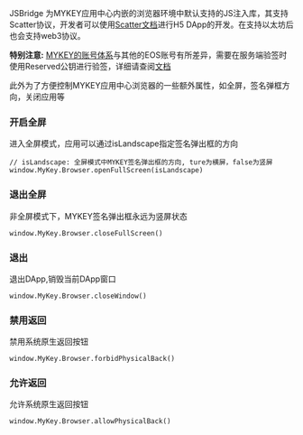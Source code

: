 JSBridge 为MYKEY应用中心内嵌的浏览器环境中默认支持的JS注入库，其支持Scatter协议，开发者可以使用[Scatter文档](https://get-scatter.com/docs/api-reference)进行H5 DApp的开发。在支持以太坊后也会支持web3协议。

**特别注意:** [MYKEY的账号体系](https://github.com/mykeylab/Documentation/blob/master/English/MYKEY%20on%20EOSIO.md#mykey-account-structure)与其他的EOS账号有所差异，需要在服务端验签时使用Reserved公钥进行验签，详细请查阅[文档](https://github.com/mykeylab/Documentation/blob/master/English/MYKEY%20on%20EOSIO.md#if-dapp-dependents-on-getarbitrarysignature-or-other-server-side-authentication)

此外为了方便控制MYKEY应用中心浏览器的一些额外属性，如全屏，签名弹框方向，关闭应用等

### 开启全屏

进入全屏模式，应用可以通过isLandscape指定签名弹出框的方向

```
// isLandscape: 全屏模式中MYKEY签名弹出框的方向, ture为横屏，false为竖屏
window.MyKey.Browser.openFullScreen(isLandscape)
```

### 退出全屏
非全屏模式下，MYKEY签名弹出框永远为竖屏状态

```
window.MyKey.Browser.closeFullScreen()
```

### 退出
退出DApp,销毁当前DApp窗口

```
window.MyKey.Browser.closeWindow()
```

### 禁用返回

禁用系统原生返回按钮

```
window.MyKey.Browser.forbidPhysicalBack()
```

### 允许返回

允许系统原生返回按钮

```
window.MyKey.Browser.allowPhysicalBack()
```
